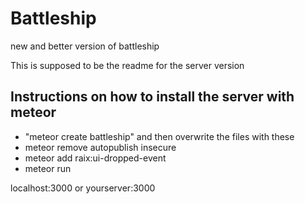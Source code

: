 # Battleship
new and better version of battleship

This is supposed to be the readme for the server version

## Instructions on how to install the server with meteor

* "meteor create battleship" and then overwrite the files with these
* meteor remove autopublish insecure
* meteor add raix:ui-dropped-event
* meteor run

localhost:3000
or
yourserver:3000
